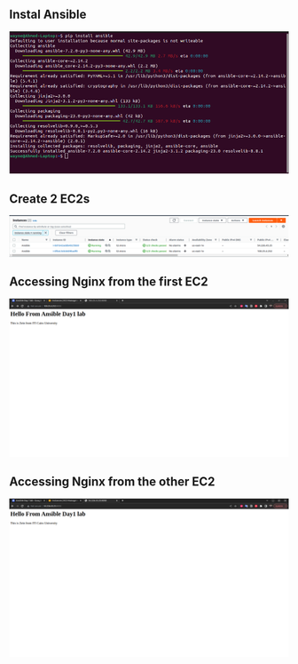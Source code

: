 ## Instal Ansible 

![home_Page Image](./Images/Instal.png)

## Create 2 EC2s 

![home_Page Image](./Images/EC2s.png)

## Accessing Nginx from the first EC2

![home_Page Image](./Images/EC1.png)

## Accessing Nginx from the other EC2

![home_Page Image](./Images/EC2.png)